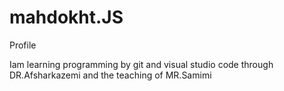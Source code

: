 # mahdokht.JS
Profile

Iam learning programming by git and visual studio code 
through DR.Afsharkazemi and the teaching of MR.Samimi

